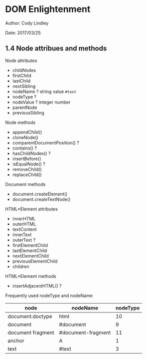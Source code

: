 # DOM Enlightenment

Author: Cody Lindley

Date: 2017/03/25

## 1.4 Node attribues and methods

Node attributes

* childNodes
* firstChild
* lastChild
* nextSibling
* nodeName ? string value `#text`
* nodeType ? 
* nodeValue ? integer number
* parentNode
* previousSibling

Node methods

* appendChild()
* cloneNode()
* comparentDocumentPosition() ?
* contains() ?
* hasChildNodes() ?
* insertBefore()
* isEqualNode() ?
* removeChild()
* replaceChild()

Document methods

* document.createElement()
* document.createTextNode()

HTML*Element attributes

* innerHTML
* outerHTML
* textContent
* innerText 
* outerText ?
* firstElementChild
* lastElementChild
* nextElementChild
* previousElementChild
* children

HTML*Element methods

* insertAdjacentHTML() ?

Frequently used nodeType and nodeName

 node | nodeName | nodeType
 --- | --- | ---
 document.doctype | html | 10
 document | #document | 9
 document fragment | #document-fragment | 11
 anchor | A | 1
 text | #text | 3
